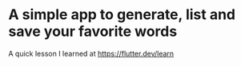 # A simple app to generate, list and save your favorite words

A quick lesson I learned at https://flutter.dev/learn
